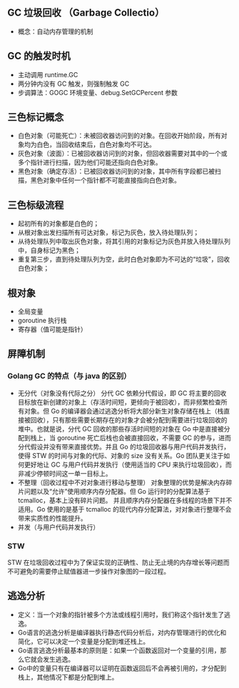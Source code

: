 ## GC 垃圾回收 （Garbage Collectio）
- 概念：自动内存管理的机制

## GC 的触发时机
- 主动调用 runtime.GC
- 两分钟内没有 GC 触发，则强制触发 GC
- 步调算法：GOGC 环境变量、debug.SetGCPercent 参数
  
## 三色标记概念
- 白色对象（可能死亡）：未被回收器访问到的对象。在回收开始阶段，所有对象均为白色，当回收结束后，白色对象均不可达。
- 灰色对象（波面）：已被回收器访问到的对象，但回收器需要对其中的一个或多个指针进行扫描，因为他们可能还指向白色对象。
- 黑色对象（确定存活）：已被回收器访问到的对象，其中所有字段都已被扫描，黑色对象中任何一个指针都不可能直接指向白色对象。
## 三色标级流程
- 起初所有的对象都是白色的；
- 从根对象出发扫描所有可达对象，标记为灰色，放入待处理队列；
- 从待处理队列中取出灰色对象，将其引用的对象标记为灰色并放入待处理队列中，自身标记为黑色；
- 重复第三步，直到待处理队列为空，此时白色对象即为不可达的“垃圾”，回收白色对象；

## 根对象
- 全局变量
- goroutine 执行栈
- 寄存器（值可能是指针）

## 屏障机制

### Golang GC 的特点（与 java 的区别）
- 无分代（对象没有代际之分）
分代 GC 依赖分代假设，即 GC 将主要的回收目标放在新创建的对象上（存活时间短，更倾向于被回收），而非频繁检查所有对象。但 Go 的编译器会通过逃逸分析将大部分新生对象存储在栈上（栈直接被回收），只有那些需要长期存在的对象才会被分配到需要进行垃圾回收的堆中。也就是说，分代 GC 回收的那些存活时间短的对象在 Go 中是直接被分配到栈上，当 goroutine 死亡后栈也会被直接回收，不需要 GC 的参与，进而分代假设并没有带来直接优势。并且 Go 的垃圾回收器与用户代码并发执行，使得 STW 的时间与对象的代际、对象的 size 没有关系。Go 团队更关注于如何更好地让 GC 与用户代码并发执行（使用适当的 CPU 来执行垃圾回收），而非减少停顿时间这一单一目标上。
- 不整理（回收过程中不对对象进行移动与整理）
对象整理的优势是解决内存碎片问题以及“允许”使用顺序内存分配器。但 Go 运行时的分配算法基于 tcmalloc，基本上没有碎片问题。 并且顺序内存分配器在多线程的场景下并不适用。Go 使用的是基于 tcmalloc 的现代内存分配算法，对对象进行整理不会带来实质性的性能提升。
- 并发（与用户代码并发执行）
### STW
STW 在垃圾回收过程中为了保证实现的正确性、防止无止境的内存增长等问题而不可避免的需要停止赋值器进一步操作对象图的一段过程。

## 逃逸分析
- 定义：当一个对象的指针被多个方法或线程引用时，我们称这个指针发生了逃逸。
- Go语言的逃逸分析是编译器执行静态代码分析后，对内存管理进行的优化和简化，它可以决定一个变量是分配到堆还栈上。
- Go语言逃逸分析最基本的原则是：如果一个函数返回对一个变量的引用，那么它就会发生逃逸。
- Go中的变量只有在编译器可以证明在函数返回后不会再被引用的，才分配到栈上，其他情况下都是分配到堆上。